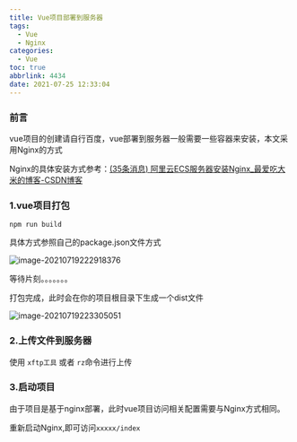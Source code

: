```yaml
---
title: Vue项目部署到服务器
tags:
  - Vue
  - Nginx
categories:
  - Vue
toc: true
abbrlink: 4434
date: 2021-07-25 12:33:04
---
```


### 前言

vue项目的创建请自行百度，vue部署到服务器一般需要一些容器来安装，本文采用Nginx的方式

Nginx的具体安装方式参考：[(35条消息) 阿里云ECS服务器安装Nginx_最爱吃大米的博客-CSDN博客](https://blog.csdn.net/qq_38140292/article/details/118915952?spm=1001.2014.3001.5501)

<!--more-->



### 1.vue项目打包

```shell
npm run build
```

具体方式参照自己的package.json文件方式

![image-20210719222918376](https://cdn.jsdelivr.net/gh/liuhuanhuan963019/blogPicture/md_photos/vue%E9%A1%B9%E7%9B%AE%E9%83%A8%E7%BD%B2%E5%88%B0%E6%9C%8D%E5%8A%A1%E5%99%A8.png)

等待片刻。。。。。。。

打包完成，此时会在你的项目根目录下生成一个dist文件

![image-20210719223305051](https://cdn.jsdelivr.net/gh/liuhuanhuan963019/blogPicture/md_photos/vue%E9%83%A8%E7%BD%B2%E5%88%B0%E6%9C%8D%E5%8A%A1%E5%99%A802.png)

### 2.上传文件到服务器

使用 `xftp工具` 或者 `rz`命令进行上传

### 3.启动项目

由于项目是基于nginx部署，此时vue项目访问相关配置需要与Nginx方式相同。

重新启动Nginx,即可访问`xxxxx/index`

